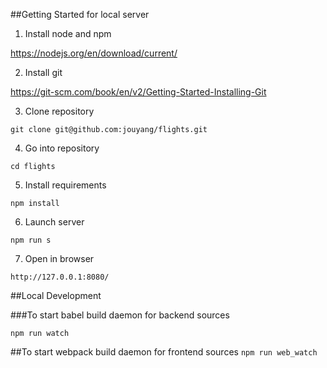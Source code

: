 ##Getting Started for local server
1. Install node and npm

  https://nodejs.org/en/download/current/

2. Install git

  https://git-scm.com/book/en/v2/Getting-Started-Installing-Git

3. Clone repository

  `git clone git@github.com:jouyang/flights.git`

4. Go into repository

  `cd flights`

5. Install requirements

  `npm install`

6. Launch server

  `npm run s`

7. Open in browser

  `http://127.0.0.1:8080/`

##Local Development

###To start babel build daemon for backend sources

`npm run watch`

##To start webpack build daemon for frontend sources
`npm run web_watch`
